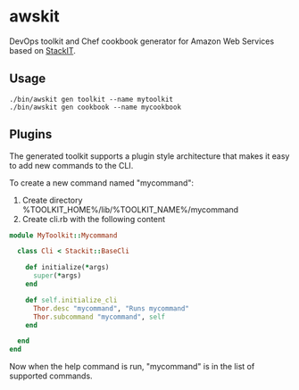 # awskit

DevOps toolkit and Chef cookbook generator for Amazon Web Services based on [StackIT](https://github.com/jeremyhahn/stackit).

## Usage

	./bin/awskit gen toolkit --name mytoolkit
	./bin/awskit gen cookbook --name mycookbook

## Plugins

The generated toolkit supports a plugin style architecture that makes it easy to add new commands to the CLI.

To create a new command named "mycommand":

1. Create directory %TOOLKIT_HOME%/lib/%TOOLKIT_NAME%/mycommand
2. Create cli.rb with the following content

```ruby
module MyToolkit::Mycommand

  class Cli < Stackit::BaseCli

    def initialize(*args)
      super(*args)
    end

    def self.initialize_cli
      Thor.desc "mycommand", "Runs mycommand"
      Thor.subcommand "mycommand", self
    end

  end
end
```

Now when the help command is run, "mycommand" is in the list of supported commands.

